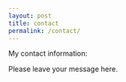 ```yaml
---
layout: post
title: contact
permalink: /contact/
---
```


My contact information:



Please leave your message here.
